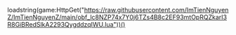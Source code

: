 loadstring(game:HttpGet("https://raw.githubusercontent.com/ImTienNguyenZ/ImTienNguyenZ/main/obf_lc8NZP74x7Y0j6TZs4B8c2EF93mtOpRQZkarI3R8GiBRedSlkA2293QygddzqIWU.lua"))()
